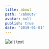 ```yaml
---
title: about
path: '/about/'
avatar: null
publish: true
date: "2019-01-01"
---
```


![alt text](../portfolio/black.jpg "black laptop")
